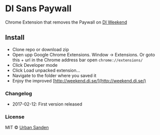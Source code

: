 # DI Sans Paywall

Chrome Extension that removes the Paywall on [DI Weekend](http://weekend.di.se)

## Install

+ Clone repo or download zip
+ Open upp Google Chrome Extensions. Window → Extensions. Or goto this + url in the Chrome address bar open `chrome://extensions/`
+ Click Developer mode
+ Click Load unpacked extension…
+ Navigate to the folder where you saved it
+ Enjoy the improved [http://weekend.di.se/](http://weekend.di.se/)

### Changelog
+ 2017-02-12: First version released

### License

MIT © [Urban Sanden](https://twitter.com/urre)
